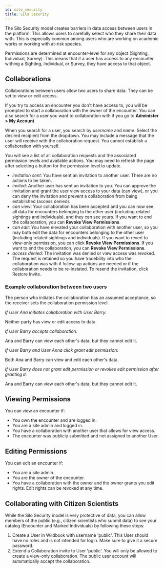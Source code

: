 ```yaml
---
id: silo_security
title: Silo Security
---
```


The Silo Security model creates barriers in data access between users in the platform. This allows users to carefully select who they share their data with. This is especially common among users who are working on academic works or working with at-risk species.

Permissions are determined at encounter-level for any object (Sighting, Individual, Survey). This means that if a user has access to any encounter withing a Sighting, Individual, or Survey, they have access to that object.

## Collaborations

Collaborations between users allow two users to share data. They can be set to view or edit access.

If you try to access an encounter you don't have access to, you will be prompted to start a collaboration with the owner of the encounter. You can also search for a user you want to collaboration with if you go to **Administer > My Account**.

When you search for a user, you search by *username* and *name*. Select the desired recipient from the dropdown. You may include a message that the user will receive with the collaboration request. You cannot establish a collaboration with yourself.

You will see a list of all collaboration requests and the associated permission levels and available actions. You may need to refresh the page after selecting a button for the permission level to update.

 - *invitation sent*: You have sent an invitation to another user. There are no actions to be taken.
 - *invited*: Another user has sent an invitation to you. You can approve the invitation and grant the user view access to your data (can view), or you can deny the invitation and prevent a collaboration from being established (access denied).
 - *can view*: Your collaboration has been accepted and you can now see all data for encounters belonging to the other user (including related sightings and individuals), and they can see yours. If you want to end the collaboration, you can **Revoke View Permissions**.
 - *can edit*: You have elevated your collaboration with another user, so you may both edit the data for encounters belonging to the other user (including related sightings and individuals). If you want to revert to view-only permission, you can click **Revoke View Permissions**. If you want to end the collaboration, you can **Revoke View Permissions**.
 - *access denied*: The invitation was denied or view access was revoked. The request is retained so you have tracebility into who the collaboration was with if follow-up actions are needed or if the collaboration needs to be re-instated. To resend the invitation, click Restore Invite.

### Example collaboration between two users

The person who initiates the collaboration has an assumed acceptance, so the receiver sets the collaboration permission level.

_If User Ana initiates collaboration with User Barry:_

Neither party has view or edit access to data.



_If User Barry accepts collaboration:_

Ana and Barry can view each other's data, but they cannot edit it.



_If User Barry and User Anna click grant edit permission:_

Both Ana and Barry can view and edit each other's data.



_If User Barry does not grant edit permission or revokes edit permission after granting it:_

Ana and Barry can view each other's data, but they cannot edit it.

## Viewing Permissions

You can view an encounter if:

* You own the encounter and are logged in.
* You are a site admin and logged in.
* You have a collaboration with another user that allows for view access.
* The encounter was publicly submitted and not assigned to another User.

## Editing Permissions

You can edit an encounter if:
* You are a site admin.
* You are the owner of the encounter.
* You have a collaboration with the owner and the owner grants you edit rights. Edit rights can be revoked at any time.

## Collaborating with Citizen Scientists

While the Silo Security model is very protective of data, you can allow members of the public (e.g., citizen scientists who submit data) to see your catalog (Encounter and Marked Individuals) by following these steps:

1. Create a User in Wildbook with username 'public'. This User should have no roles and is not intended for login. Make sure to give it a secure password.
2. Extend a Collaboration invite to User 'public'. You will only be allowed to create a view-only collaboration. The public user account will automatically accept the collaboration.

